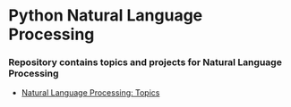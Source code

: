 # Python Natural Language Processing
### Repository contains topics and projects for Natural Language Processing
* [Natural Language Processing: Topics](https://github.com/vkgpt11/python-natural-language-processing/blob/master/nlp_topics/)
